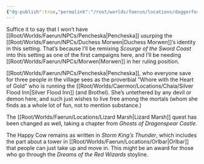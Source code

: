 ```yaml
---
{"dg-publish":true,"permalink":"/root/worlds/faerun/locations/daggerford/"}
---
```



Suffice it to say that I won’t have [[Root/Worlds/Faerun/NPCs/Pencheska\|Pencheska]] usurping the [[Root/Worlds/Faerun/NPCs/Duchess Morwen\|Duchess Morwen]]’s identity in this setting. That’s because I’ll be remixing *Scourge of the Sword Coast* into this setting as one of the first campaigns here, and I’ll be needing [[Root/Worlds/Faerun/NPCs/Morwen\|Morwen]] in her ruling position.

[[Root/Worlds/Faerun/NPCs/Pencheska\|Pencheska]], who everyone save for three people in the village sees as the proverbial “Whore with the Heart of Gold” who is running the [[Root/Worlds/Caermor/Locations/Chaia/Silver Flood Inn\|Silver Flood Inn]] (and Brothel). She’s untethered by any devil or demon here, and such just wishes to live free among the mortals (whom she finds as a whole lot of fun, not to mention substance.)

The [[Root/Worlds/Faerun/Locations/Lizard Marsh\|Lizard Marsh]]  quest has been changed as well, taking a chapter from *Ghosts of Dragonspear Castle*.

The Happy Cow remains as written in *Storm King’s Thunder*, which includes the part about a tower in [[Root/Worlds/Faerun/Locations/Orlbar\|Orlbar]] that people can just take up and move in. This might be an award for those who go through the *Dreams of the Red Wizards* stoyline.

